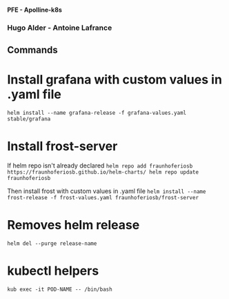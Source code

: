 #### PFE - Apolline-k8s
### Hugo Alder - Antoine Lafrance

## Commands

# Install grafana with custom values in .yaml file
`helm install --name grafana-release -f grafana-values.yaml stable/grafana`

# Install frost-server

If helm repo isn't already declared
`helm repo add fraunhoferiosb https://fraunhoferiosb.github.io/helm-charts/
helm repo update fraunhoferiosb`

Then install frost with custom values in .yaml file
`helm install --name frost-release -f frost-values.yaml fraunhoferiosb/frost-server`

# Removes helm release
`helm del --purge release-name`

# kubectl helpers
`kub exec -it POD-NAME -- /bin/bash`
